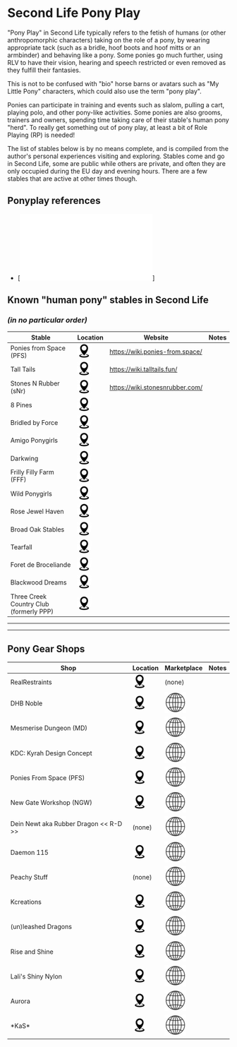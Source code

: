 # Second Life Pony Play

"Pony Play" in Second Life typically refers to the fetish of humans (or other anthropomorphic characters) taking on the role of a pony, by wearing appropriate tack (such as a bridle, hoof boots and hoof mitts or an armbinder) and behaving like a pony.  Some ponies go much further, using RLV to have their vision, hearing and speech restricted or even removed as they fulfill their fantasies.

This is not to be confused with "bio" horse barns or avatars such as "My Little Pony" characters, which could also use the term "pony play".

Ponies can participate in training and events such as slalom, pulling a cart, playing polo, and other pony-like activities.  Some ponies are also grooms, trainers and owners, spending time taking care of their stable's human pony "herd".  To really get something out of pony play, at least a bit of Role Playing (RP) is needed!

The list of stables below is by no means complete, and is compiled from the author's personal experiences visiting and exploring.  Stables come and go in Second Life, some are public while others are private, and often they are only occupied during the EU day and evening hours.  There are a few stables that are active at other times though.

## Ponyplay references

* [![Pony Sounds](ponysounds.md)]

## Known "human pony" stables in Second Life

### *(in no particular order)*

| Stable | Location | Website | Notes |
| ------ | -------- | ------- | ----- |
| Ponies from Space (PFS) | [![LM link](assets/loc-pin.jpg)](https://maps.secondlife.com/secondlife/Bella%20Amicizia/111/6/33) | <https://wiki.ponies-from.space/> |
| Tall Tails | [![LM link](assets/loc-pin.jpg)](https://maps.secondlife.com/secondlife/Tall%20Tails%20Meadow/90/183/26) | <https://wiki.talltails.fun/> |
|Stones N Rubber (sNr) | [![LM link](assets/loc-pin.jpg)](https://maps.secondlife.com/secondlife/Kinky%20Magic/78/4/21) | <https://wiki.stonesnrubber.com/> |
| 8 Pines | [![LM link](assets/loc-pin.jpg)](https://maps.secondlife.com/secondlife/Hidden%20Isle/203/101/34) | |
| Bridled by Force | [![LM link](assets/loc-pin.jpg)](https://maps.secondlife.com/secondlife/Gordburg/13/134/23) | |
| Amigo Ponygirls | [![LM link](assets/loc-pin.jpg)](https://maps.secondlife.com/secondlife/Thunder%20Hallows/103/56/23) | |
| Darkwing | [![LM link](assets/loc-pin.jpg)](null) | |
| Frilly Filly Farm (FFF) | [![LM link](assets/loc-pin.jpg)](https://maps.secondlife.com/secondlife/Bulgogi/102/158/86) | |
| Wild Ponygirls | [![LM link](assets/loc-pin.jpg)](https://maps.secondlife.com/secondlife/The%20Farthest%20Shore/127/121/22) | |
| Rose Jewel Haven | [![LM link](assets/loc-pin.jpg)](https://maps.secondlife.com/secondlife/Coral%20Winds/245/227/19) | |
| Broad Oak Stables| [![LM link](assets/loc-pin.jpg)](https://maps.secondlife.com/secondlife/DiLemma%20City/71/42/21) | |
| Tearfall | [![LM link](assets/loc-pin.jpg)](https://maps.secondlife.com/secondlife/Tearfall/175/154/25) | |
| Foret de Broceliande | [![LM link](assets/loc-pin.jpg)](http://maps.secondlife.com/secondlife/Broceliande/53/142/30) | |
| Blackwood Dreams | [![LM link](assets/loc-pin.jpg)](http://maps.secondlife.com/secondlife/Blackwood%20Dreams/224/6/23) | |
| Three Creek Country Club (formerly PPP) | [![LM link](assets/loc-pin.jpg)](http://maps.secondlife.com/secondlife/Sarahs%20Island/66/15/22) | |
-----
-----

## Pony Gear Shops

| Shop                   | Location | Marketplace | Notes |
| ----                   | -------- | ----------- | ----- |
| RealRestraints         |  [![LM link](assets/loc-pin.jpg)](https://maps.secondlife.com/secondlife/Pak/76/61/105) | (none)      |       |
| DHB Noble              | [![LM link](assets/loc-pin.jpg)](https://maps.secondlife.com/secondlife/Enthrall%20Island/171/63/40) | [![MP link](assets/globe-icon.jpg)](https://marketplace.secondlife.com/stores/186381/search?search%5Bkeywords%5D=pony) | |
| Mesmerise Dungeon (MD) | [![LM link](assets/loc-pin.jpg)](https://maps.secondlife.com/secondlife/MD/63/63/26) | [![MP link](assets/globe-icon.jpg)](https://marketplace.secondlife.com/stores/122062/search?search%5Bkeywords%5D=pony) | |
| KDC: Kyrah Design Concept | [![LM link](assets/loc-pin.jpg)](https://maps.secondlife.com/secondlife/dead%20realm/128/128/604) | [![MP link](assets/globe-icon.jpg)](https://marketplace.secondlife.com/stores/235/search?search%5Bkeywords%5D=pony)
| Ponies From Space (PFS) | [![LM link](assets/loc-pin.jpg)](https://maps.secondlife.com/secondlife/Bella%20Amicizia/111/6/33) | [![MP link](assets/globe-icon.jpg)](https://marketplace.secondlife.com/stores/174040) | |
| New Gate Workshop (NGW) | [![LM link](assets/loc-pin.jpg)](https://maps.secondlife.com/secondlife/Oasis%20Paradise/59/76/2061) | [![MP link](assets/globe-icon.jpg)](https://marketplace.secondlife.com/stores/171122/search?search%5Bkeywords%5D=pony) | |
| Dein Newt aka Rubber Dragon << R-D >> | (none) | [![MP link](assets/globe-icon.jpg)](https://marketplace.secondlife.com/stores/49920) | |
| Daemon 115 | [![LM link](assets/loc-pin.jpg)](https://maps.secondlife.com/secondlife/Envision/90/127/1001) | [![MP link](assets/globe-icon.jpg)](https://marketplace.secondlife.com/stores/211168/search?search%5Bkeywords%5D=pony) | |
| Peachy Stuff | (none) | [![MP link](assets/globe-icon.jpg)](https://marketplace.secondlife.com/stores/183636/search?search%5Bkeywords%5D=pony) | |
| Kcreations | [![LM link](assets/loc-pin.jpg)](https://maps.secondlife.com/secondlife/Lineside/130/238/597) | [![MP link](assets/globe-icon.jpg)](https://marketplace.secondlife.com/stores/5224/search?search%5Bkeywords%5D=pony) | |
| (un)leashed Dragons | [![LM link](assets/loc-pin.jpg)](https://maps.secondlife.com/secondlife/The%20Farthest%20Shore/105/135/22) | [![MP link](assets/globe-icon.jpg)](https://marketplace.secondlife.com/stores/165617) | |
| Rise and Shine | [![LM link](assets/loc-pin.jpg)](null) | [![MP link](assets/globe-icon.jpg)](https://marketplace.secondlife.com/stores/169810)
| Lali's Shiny Nylon | [![LM link](assets/loc-pin.jpg)](https://maps.secondlife.com/secondlife/Ingvar/194/162/3701) | [![MP link](assets/globe-icon.jpg)](https://marketplace.secondlife.com/stores/45303/search?search%5Bkeywords%5D=pony) | |
| Aurora | [![LM link](assets/loc-pin.jpg)](https://maps.secondlife.com/secondlife/Veles%202/128/171/21) | [![MP link](assets/globe-icon.jpg)](https://marketplace.secondlife.com/stores/217512/search?search%5Bkeywords%5D=pony) | |
| \*KaS\* | [![LM link](assets/loc-pin.jpg)](https://maps.secondlife.com/secondlife/Sandor/91/161/37/) | [![MP link](assets/globe-icon.jpg)](https://marketplace.secondlife.com/stores/63888/) | |
